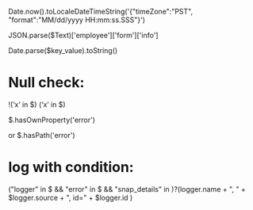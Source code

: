 Date.now().toLocaleDateTimeString('{\"timeZone\":\"PST\", "format":"MM/dd/yyyy HH:mm:ss.SSS"}')

 
JSON.parse($Text)['employee']['form']['info']

Date.parse($key_value).toString()



Null check:
==========

   !(‘x’ in $)
   (‘x’ in $)

   $.hasOwnProperty('error')

   or
   $.hasPath('error')



log with condition:
=====================

("logger" in $ && "error" in $  &&  "snap_details" in $)?($logger.name + ", " + $logger.source + ", id=" + $logger.id )
